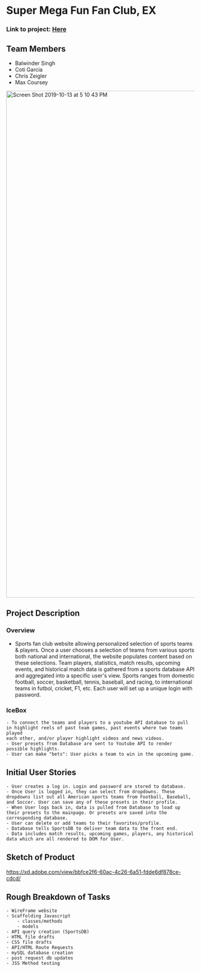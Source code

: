 
# Super Mega Fun Fan Club, EX

### Link to project: [Here](https://arcane-wildwood-00150.herokuapp.com/)

## Team Members
- Balwinder Singh
- Coti Garcia
- Chris Zeigler
- Max Coursey

<img width="1350" alt="Screen Shot 2019-10-13 at 5 10 43 PM" src="https://user-images.githubusercontent.com/50716272/66875032-ee9fa800-ef7a-11e9-8ecc-c871b3f8a876.png">


## Project Description
### Overview
- Sports fan club website allowing personalized selection of sports teams & players. Once a user chooses a selection of teams from various sports
both national and international, the website populates content based on these selections. Team players, statistics, match results, upcoming events, 
and historical match data is gathered from a sports database API and aggregated into a specific user's view. Sports ranges from domestic football, 
soccer, basketball, tennis, baseball, and racing, to international teams in futbol, cricket, F1, etc.  Each user will set up a unique login with 
password.

### IceBox
    - To connect the teams and players to a youtube API database to pull in highlight reels of past team games, past events where two teams played
    each other, and/or player highlight videos and news videos.
    - User presets from Database are sent to Youtube API to render possible highlights.
    - User can make "bets": User picks a team to win in the upcoming game.

## Initial User Stories
    - User creates a log in. Login and password are stored to database. 
    - Once User is logged in, they can select from dropdowns. These dropdowns list out all American sports teams from Football, Baseball, and Soccer. User can save any of these presets in their profile. 
    - When User logs back in, data is pulled from Database to load up their presets to the mainpage. Or presets are saved into the corresponding database.
    - User can delete or add teams to their favorites/profile. 
    - Database tells SportsDB to deliver team data to the front end. 
    - Data includes match results, upcoming games, players, any historical data which are all rendered to DOM for User. 

## Sketch of Product

https://xd.adobe.com/view/bbfce2f6-60ac-4c26-6a51-fdde6df878ce-cdcd/

## Rough Breakdown of Tasks 
    - WireFrame website
    - Scaffolding Javascript 
        - classes/methods
        - models
    - API query creation (SportsDB)
    - HTML file drafts
    - CSS file drafts
    - API/HTML Route Requests
    - mySQL database creation
    - post request db updates
    - JSS Method testing
